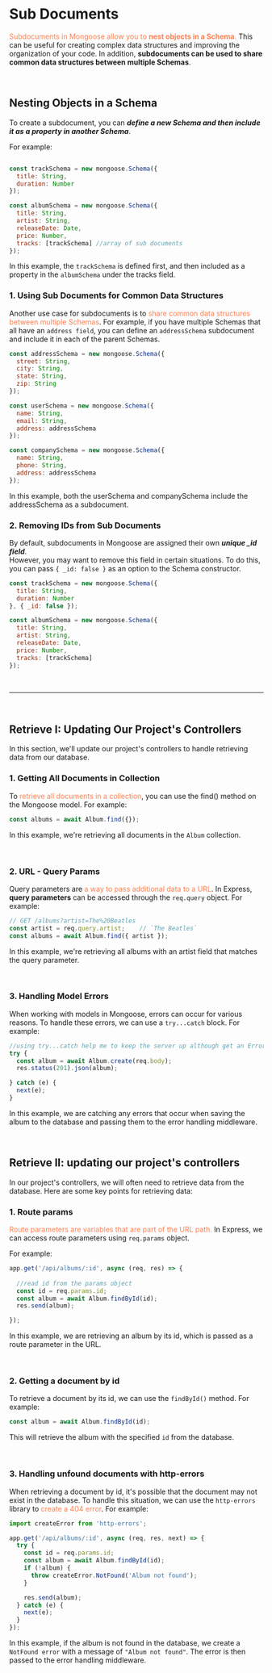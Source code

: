 # Sub Documents

<span style="color:coral">Subdocuments in Mongoose allow you to **nest objects in a Schema**.</span> This can be useful for creating complex data structures and improving the organization of your code. In addition, **subdocuments can be used to share common data structures between multiple Schemas**.

<br>

## Nesting Objects in a Schema
To create a subdocument, you can ***define a new Schema and then include it as a property in another Schema***.  

For example:

```js

const trackSchema = new mongoose.Schema({
  title: String,
  duration: Number
});

const albumSchema = new mongoose.Schema({
  title: String,
  artist: String,
  releaseDate: Date,
  price: Number,
  tracks: [trackSchema] //array of sub documents
});
```

In this example, the `trackSchema` is defined first, and then included as a property in the `albumSchema` under the tracks field.

### 1. Using Sub Documents for Common Data Structures
Another use case for subdocuments is to <span style="color:coral">share common data structures between multiple Schemas</span>. For example, if you have multiple Schemas that all have an `address field`, you can define an `addressSchema` subdocument and include it in each of the parent Schemas.

```js
const addressSchema = new mongoose.Schema({
  street: String,
  city: String,
  state: String,
  zip: String
});

const userSchema = new mongoose.Schema({
  name: String,
  email: String,
  address: addressSchema
});

const companySchema = new mongoose.Schema({
  name: String,
  phone: String,
  address: addressSchema
});
```

In this example, both the userSchema and companySchema include the addressSchema as a subdocument.

### 2. Removing IDs from Sub Documents
By default, subdocuments in Mongoose are assigned their own ***unique _id field***.  
However, you may want to remove this field in certain situations. To do this, you can pass `{ _id: false }` as an option to the Schema constructor.

```js
const trackSchema = new mongoose.Schema({
  title: String,
  duration: Number
}, { _id: false });

const albumSchema = new mongoose.Schema({
  title: String,
  artist: String,
  releaseDate: Date,
  price: Number,
  tracks: [trackSchema]
});
```
<br>

---

<br>

## Retrieve I: Updating Our Project's Controllers
In this section, we'll update our project's controllers to handle retrieving data from our database.

### 1. Getting All Documents in Collection
To <span style="color:coral">retrieve all documents in a collection</span>, you can use the find() method on the Mongoose model. For example:  

```js
const albums = await Album.find({});
```

In this example, we're retrieving all documents in the `Album` collection.

<br>

### 2. URL - Query Params
Query parameters are <span style="color:coral">a way to pass additional data to a URL</span>. In Express, __query parameters__ can be accessed through the `req.query` object. For example:

```javascript
// GET /albums?artist=The%20Beatles
const artist = req.query.artist;    // `The Beatles`
const albums = await Album.find({ artist });
```
In this example, we're retrieving all albums with an artist field that matches the query parameter.

<br>

### 3. Handling Model Errors
When working with models in Mongoose, errors can occur for various reasons. To handle these errors, we can use a `try...catch` block. For example:

```javascript
//using try...catch help me to keep the server up although get an Error.
try {
  const album = await Album.create(req.body);
  res.status(201).json(album);

} catch (e) {
  next(e);
}
```
In this example, we are catching any errors that occur when saving the album to the database and passing them to the error handling middleware.

<br>

## Retrieve II: updating our project's controllers
In our project's controllers, we will often need to retrieve data from the database. Here are some key points for retrieving data:
<br>

### 1. Route params
<span style="color:coral">Route parameters are variables that are part of the URL path.</span> In Express, we can access route parameters using `req.params` object. 

For example:

```javascript
app.get('/api/albums/:id', async (req, res) => {
  
  //read id from the params object
  const id = req.params.id; 
  const album = await Album.findById(id);
  res.send(album);

});
```
In this example, we are retrieving an album by its id, which is passed as a route parameter in the URL.

<br>

### 2. Getting a document by id
To retrieve a document by its id, we can use the `findById()` method. For example:

```javascript
const album = await Album.findById(id);
```
This will retrieve the album with the specified `id` from the database.

<br>

### 3. Handling unfound documents with http-errors
When retrieving a document by id, it's possible that the document may not exist in the database. To handle this situation, we can use the `http-errors` library to <span style="color:coral">create a 404 error</span>. For example:

```javascript
import createError from 'http-errors';

app.get('/api/albums/:id', async (req, res, next) => {
  try {
    const id = req.params.id;
    const album = await Album.findById(id);
    if (!album) {
      throw createError.NotFound('Album not found');
    }

    res.send(album);
  } catch (e) {
    next(e);
  }
});
```
In this example, if the album is not found in the database, we create a `NotFound error` with a message of `"Album not found"`. The error is then passed to the error handling middleware.